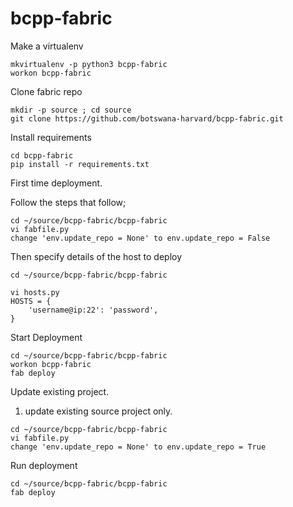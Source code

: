 # bcpp-fabric

Make a virtualenv 
```
mkvirtualenv -p python3 bcpp-fabric
workon bcpp-fabric
```
Clone fabric repo

```
mkdir -p source ; cd source
git clone https://github.com/botswana-harvard/bcpp-fabric.git
```
Install requirements

```
cd bcpp-fabric
pip install -r requirements.txt
```

First time deployment.

Follow the steps that follow;

```
cd ~/source/bcpp-fabric/bcpp-fabric
vi fabfile.py 
change 'env.update_repo = None' to env.update_repo = False
```

Then specify details of the host to deploy

```
cd ~/source/bcpp-fabric/bcpp-fabric

vi hosts.py
HOSTS = {
    'username@ip:22': 'password',
}

```
Start Deployment

```
cd ~/source/bcpp-fabric/bcpp-fabric
workon bcpp-fabric
fab deploy

```


Update existing project.

1. update existing source project only.

```
cd ~/source/bcpp-fabric/bcpp-fabric
vi fabfile.py 
change 'env.update_repo = None' to env.update_repo = True
```
Run deployment
```
cd ~/source/bcpp-fabric/bcpp-fabric
fab deploy
```
